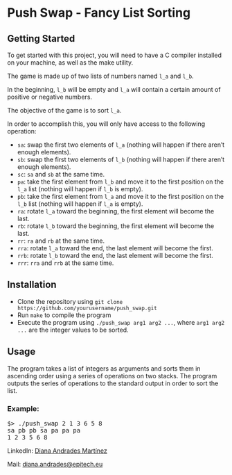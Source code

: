 <h1>Push Swap - Fancy List Sorting</h1>
<h2>Getting Started</h2>
<p>
To get started with this project, you will need to have a C compiler installed on your machine, as well as the make utility.
</p>
<p>The game is made up of two lists of numbers named <code>l_a</code> and <code>l_b</code>.</p>
<p>In the beginning, <code>l_b</code> will be empty and <code>l_a</code> will contain a certain amount of positive or negative numbers.</p>
<p>The objective of the game is to sort <code>l_a</code>.</p>
<p>In order to accomplish this, you will only have access to the following operation:</p>
<ul>
  <li><code>sa</code>: swap the first two elements of <code>l_a</code> (nothing will happen if there aren’t enough elements).</li>
  <li><code>sb</code>: swap the first two elements of <code>l_b</code> (nothing will happen if there aren’t enough elements).</li>
  <li><code>sc</code>: <code>sa</code> and <code>sb</code> at the same time.</li>
  <li><code>pa</code>: take the first element from <code>l_b</code> and move it to the first position on the <code>l_a</code> list (nothing will happen if <code>l_b</code> is empty).</li>
  <li><code>pb</code>: take the first element from <code>l_a</code> and move it to the first position on the <code>l_b</code> list (nothing will happen if <code>l_a</code> is empty).</li>
  <li><code>ra</code>: rotate <code>l_a</code> toward the beginning, the first element will become the last.</li>
  <li><code>rb</code>: rotate <code>l_b</code> toward the beginning, the first element will become the last.</li>
  <li><code>rr</code>: <code>ra</code> and <code>rb</code> at the same time.</li>
  <li><code>rra</code>: rotate <code>l_a</code> toward the end, the last element will become the first.</li>
  <li><code>rrb</code>: rotate <code>l_b</code> toward the end, the last element will become the first.</li>
  <li><code>rrr</code>: <code>rra</code> and <code>rrb</code> at the same time.</li>
</ul>
<h2>Installation</h2>
<ul>
    <li>Clone the repository using <code>git clone https://github.com/yourusername/push_swap.git</code></li>
    <li>Run <code>make</code> to compile the program</li>
    <li>Execute the program using <code>./push_swap arg1 arg2 ...</code>, where <code>arg1 arg2 ...</code> are the integer values to be sorted.</li>
</ul>
<h2>Usage</h2>
<p>
The program takes a list of integers as arguments and sorts them in ascending order using a series of operations on two stacks. The program outputs the series of operations to the standard output in order to sort the list.
</p>
<h3>Example:</h3>
<pre>
$> ./push_swap 2 1 3 6 5 8
sa pb pb sa pa pa pa
1 2 3 5 6 8
</pre>

<p>LinkedIn: <a href="https://www.linkedin.com/in/diana-andrades-martinez/">Diana Andrades Martínez</a></p>
<p>Mail: <a href="mailto:diana.andrades@epitech.e">diana.andrades@epitech.eu</a></p>
